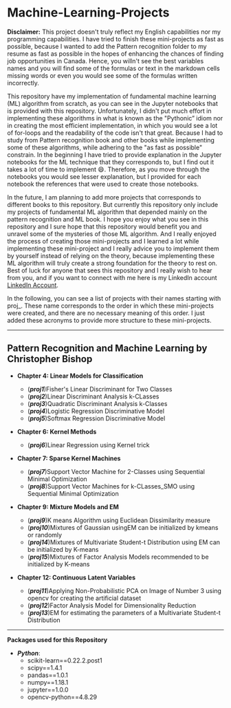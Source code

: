 # Machine-Learning-Projects

**Disclaimer:** This project doesn't truly reflect my English capabilities nor my programming capabilities. I have tried to finish these mini-projects as fast as possible, because I wanted to add the Pattern recognition folder to my resume as fast as possible in the hopes of enhancing the chances of finding job opportunities in Canada. Hence, you willn't see the best variables names and you will find some of the formulas or text in the markdown cells missing words or even you would see some of the formulas written incorrectly. 

This repository have my implementation of fundamental machine learning (ML) algorithm from scratch, as you can see in the Jupyter notebooks that is provided with this repository. Unfortunately, I didn't put much effort in implementing these algorithms in what is known as the "Pythonic” idiom nor in creating the most efficient implementation, in which you would see a lot of for-loops and the readability of the code isn't that great. Because I had to study from Pattern recognition book and other books while implementing some of these algorithms, while adhering to the "as fast as possible" constrain. In the beginning I have tried to provide explanation in the Jupyter notebooks for the ML technique that they corresponds to, but I find out it takes a lot of time to implement :smile:. Therefore, as you move through the notebooks you would see lesser explanation, but I provided for each notebook the references that were used to create those notebooks. 

In the future, I am planning to add more projects that corresponds to different books to this repository. But currently this repository only include my projects of fundamental ML algorithm that depended mainly on the pattern recognition and ML book. I hope you enjoy what you see in this repository and I sure hope that this repository would benefit you and unravel some of the mysteries of those ML algorithm. And I really enjoyed the process of creating those mini-projects and I learned a lot while implementing these mini-project and I really advice you to implement them by yourself instead of relying on the theory, because implementing these ML algorithm will truly create a strong foundation for the theory to rest on. Best of luck for anyone that sees this repository and I really wish to hear from you, and if you want to connect with me here is my LinkedIn account [LinkedIn Account](https://www.linkedin.com/in/rashidalazzoni/).

In the following, you can see a list of projects with their names starting with proj_. These name corresponds to the order in which these mini-projects were created, and there are no necessary meaning of this order. I just added these acronyms to provide more structure to these mini-projects.

--------------------------------------------------------------------------------------------------------
## Pattern Recognition and Machine Learning by Christopher Bishop

   * **Chapter 4: Linear Models for Classification**
       * (***proj1***)Fisher's Linear Discriminant for Two Classes
       * (***proj2***)Linear Discriminant Analysis k-CLasses
       * (***proj3***)Quadratic Discriminant Analysis k-Classes
       * (***proj4***)Logistic Regression Discriminative Model
       * (***proj5***)Softmax Regression Discriminative Model
       
   * **Chapter 6: Kernel Methods**
      * (***proj6***)Linear Regression using Kernel trick
      
   * **Chapter 7: Sparse Kernel Machines**
      * (***proj7***)Support Vector Machine for 2-Classes using Sequential Minimal Optimization
      * (***proj8***)Support Vector Machines for k-CLasses_SMO using Sequential Minimal Optimization
      
   * **Chapter 9: Mixture Models and EM**
      * (***proj9***)K means Algorithm using Euclidean Dissimilarity measure
      * (***proj10***)Mixtures of Gaussian usingEM can be initialized by kmeans or randomly
      * (***proj14***)Mixtures of Multivariate Student-t Distribution using EM can be initialized by K-means
      * (***proj15***)Mixtures of Factor Analysis Models recommended to be initialized by K-means
      
   * **Chapter 12: Continuous Latent Variables**
      * (***proj11***)Applying Non-Probabilistic PCA on Image of Number 3 using opencv for creating the artificial dataset
      * (***proj12***)Factor Analysis Model for Dimensionality Reduction
      * (***proj13***)EM for estimating the parameters of a Multivariate Student-t Distribution
    
--------------------------------------------------------------------------------------------------------
**Packages used for this Repository**
  * ***Python***:
    * scikit-learn==0.22.2.post1
    * scipy==1.4.1
    * pandas==1.0.1
    * numpy==1.18.1
    * jupyter==1.0.0
    * opencv-python==4.8.29    

